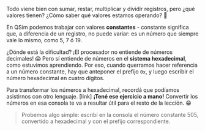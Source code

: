 Todo viene bien con sumar, restar, multiplicar y dividir registros, pero ¿qué valores tienen? ¿Cómo saber qué valores estamos operando? :thought_balloon:

En QSim podemos trabajar con valores **constantes** - constante significa que, a diferencia de un registro, no puede variar: es un número que siempre vale lo mismo, como 5, 7 ó 19.

¿Dónde está la dificultad? ¡El procesador no entiende de números decimales! :scream: Pero sí entiende de números en el **sistema hexadecimal**, como estuvimos aprendiendo. Por eso, cuando querramos hacer referencia a un número constante, hay que anteponer el prefijo `0x`, y luego escribir el número hexadecimal en cuatro dígitos.

Para transformar los números a hexadecimal, recordá que podíamos asistirnos con otro lenguaje. [link] **¡Tené ese ejercicio a mano!** Convertir los números en esa consola te va a resultar útil para el resto de la lección. :grin:

> Probemos algo simple: escribí en la consola el número constante 505, convertido a hexadecimal y con el prefijo correspondiente.
